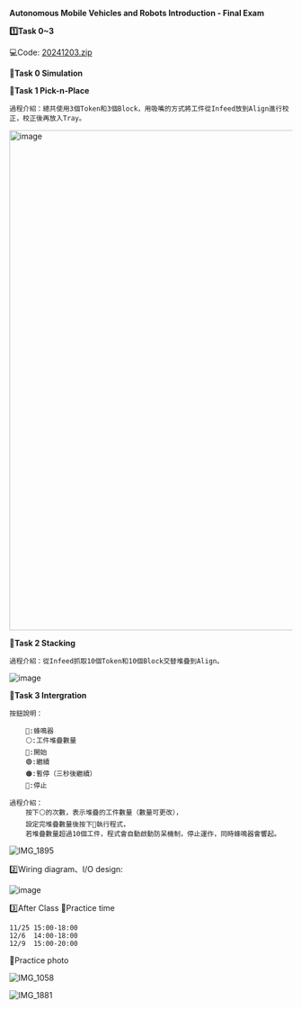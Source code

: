 **Autonomous Mobile Vehicles and Robots Introduction - Final Exam**

**1️⃣Task 0~3**

💻Code:
[20241203.zip](https://github.com/user-attachments/files/18075869/20241203.zip)


**📌Task 0 Simulation**
    
    
        


**📌Task 1 Pick-n-Place**

    過程介紹：總共使用3個Token和3個Block，用吸嘴的方式將工件從Infeed放到Align進行校正，校正後再放入Tray。
     
<img width="889" alt="image" src="https://github.com/user-attachments/assets/e355e715-3605-4495-8b97-6f4d2054aff8">

**📌Task 2 Stacking**

    過程介紹：從Infeed抓取10個Token和10個Block交替堆疊到Align。

![image](https://github.com/user-attachments/assets/d6f72c8a-22a4-4b9e-b397-7d365c0634d8)
    
**📌Task 3 Intergration**

    按鈕說明：
    
        🚨:蜂鳴器
        ⚪️:工件堆疊數量
        🔵:開始 
        🟢:繼續
        🟠:暫停（三秒後繼續）
        🔴:停止
            
    過程介紹：
        按下⚪️的次數，表示堆疊的工件數量（數量可更改），
        設定完堆疊數量後按下🔵執行程式，
        若堆疊數量超過10個工件，程式會自動啟動防呆機制，停止運作，同時蜂鳴器會響起。

![IMG_1895](https://github.com/user-attachments/assets/cb33dac3-56ef-4ec9-ad12-95b4f8d6e30f)

2️⃣Wiring diagram、I/O design:
    
![image](https://github.com/user-attachments/assets/2f167622-59f1-4f35-9d4a-9e059fa5a119)

3️⃣After Class
📌Practice time

    11/25 15:00-18:00
    12/6  14:00-18:00
    12/9  15:00-20:00
    
📌Practice photo

![IMG_1058](https://github.com/user-attachments/assets/2e7f9eb8-7730-442c-9700-f74b458d30bd)

![IMG_1881](https://github.com/user-attachments/assets/87c6dfd8-1d86-41fd-a832-dccc1cba0ec4)
